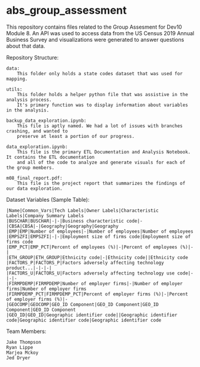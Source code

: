 # abs_group_assessment
This repository contains files related to the Group Assesment for Dev10 Module 8. An API was used to access data from the US Census 2019 Annual Business Survey and visualizations were generated to answer questions about that data.

Repository Structure:
    
    data:
        This folder only holds a state codes dataset that was used for mapping.
        
    utils:
        This folder holds a helper python file that was assistive in the analysis process. 
        It's primary function was to display information about variables in the analysis.
    
    backup_data_exploration.ipynb:
        This file is aptly named. We had a lot of issues with branches crashing, and wanted to
        preserve at least a portion of our progress.
        
    data_exploration.ipynb:
        This file is the primary ETL Documentation and Analysis Notebook. It contains the ETL documentation
        and all of the code to analyze and generate visuals for each of the group members.
        
    m08_final_report.pdf:
        This file is the project report that summarizes the findings of our data exploration.
    
Dataset Variables (Sample Table):

    |Name|Common_Vars|Tech Labels|Owner Labels|Characteristic Labels|Company Summary Labels
    |BUSCHAR|BUSCHAR|-|-|Business characteristic code|-
    |CBSA|CBSA|-|Geography|Geography|Geography
    |EMP|EMP|Number of employees|-|Number of employees|Number of employees
    |EMPSZFI|EMPSZFI|-|-|Employment size of firms code|Employment size of firms code
    |EMP_PCT|EMP_PCT|Percent of employees (%)|-|Percent of employees (%)|-|
    |ETH_GROUP|ETH_GROUP|Ethnicity code|-|Ethnicity code||Ethnicity code
    |FACTORS_P|FACTORS_P|Factors adversely affecting technology product...|-|-|-|
    |FACTORS_U|FACTORS_U|Factors adversely affecting technology use code|-|-|-
    |FIRMPDEMP|FIRMPDEMP|Number of employer firms|-|Number of employer firms|Number of employer firms
    |FIRMPDEMP_PCT|FIRMPDEMP_PCT|Percent of employer firms (%)|-|Percent of employer firms (%)|-
    |GEOCOMP|GEOCOMP|GEO_ID Component|GEO_ID Component|GEO_ID Component|GEO_ID Component
    |GEO_ID|GEO_ID|Geographic identifier code||Geographic identifier code|Geographic identifier code|Geographic identifier code

Team Members:

    Jake Thompson
    Ryan Lippe
    Marjea Mckoy
    Jed Dryer

